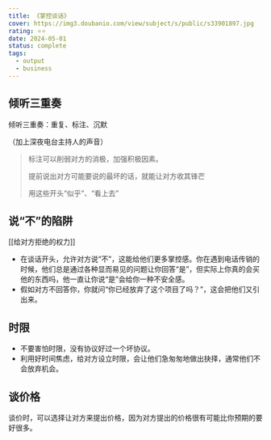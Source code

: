 ```yaml
---
title: 《掌控谈话》
cover: https://img3.doubanio.com/view/subject/s/public/s33901897.jpg
rating: ⭐⭐
date: 2024-05-01
status: complete
tags:
  - output
  - business
---
```

## 倾听三重奏

倾听三重奏：重复、标注、沉默

（加上深夜电台主持人的声音）

> 标注可以削弱对方的消极，加强积极因素。
> 
> 提前说出对方可能要说的最坏的话，就能让对方收其锋芒
> 
> 用这些开头“似乎”、“看上去”


## 说“不”的陷阱
[[给对方拒绝的权力]]
- 在谈话开头，允许对方说“不”，这能给他们更多掌控感。你在遇到电话传销的时候，他们总是通过各种显而易见的问题让你回答“是”，但实际上你真的会买他的东西吗，他一直让你说“是”会给你一种不安全感。
- 假如对方不回答你，你就问“你已经放弃了这个项目了吗？”，这会把他们又引出来。

## 时限
- 不要害怕时限，没有协议好过一个坏协议。
- 利用好时间焦虑，给对方设立时限，会让他们急匆匆地做出抉择，通常他们不会放弃机会。

## 谈价格
谈价时，可以选择让对方来提出价格，因为对方提出的价格很有可能比你预期的要好很多。


  
